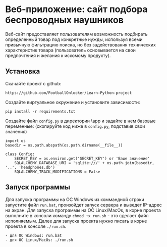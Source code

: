 # Веб-приложение: сайт подбора беспроводных наушников
 
Веб-сайт предоставляет пользователям возможность подбирать определенный 
товар под конкретные нужды, используя всеми привычную фильтрацию поиска, 
но без задействования технических характеристик товара 
(пользователь основывается на свои предпочтения и желания к искомому продукту).

## Установка 

Скачайте проект с github:
```
https://github.com/FootballOnlooker/Learn-Python-project
```

Создайте виртуальное окружение и установите зависимости:
```
pip install -r requirements.txt
```

Создайте файл `config.py` в директории \app и задайте в нем базовые переменные:
(скопируйте код ниже в `config.py`, подставив свои значения)
```
import os
basedir = os.path.abspath(os.path.dirname(__file__))

class Config:
    SECRET_KEY = os.environ.get('SECRET_KEY') or 'Ваше значение'
    SQLALCHEMY_DATABASE_URI = 'sqlite:///' + os.path.join(basedir, '..', 'headphones.db')
    SQLALCHEMY_TRACK_MODIFICATIONS = False
```

## Запуск программы

Для запуска программы на ОС Windows из коммандной строки запустите файл `run.bat`, произойдет запуск
сервера и выведет IP-адрес на экран. Для запуска программы на ОС Linux/MacOs, в корне проекта выполните 
в консоли команду `chmod +x run.sh` - это сделает файл исполняемым. Далее для запуска проекта нужно
 писать в корне проекта в консоле `./run.sh`.
```
- для ОС Windows: run.bat
- для ОС Linux/MacOs: ./run.sh
```